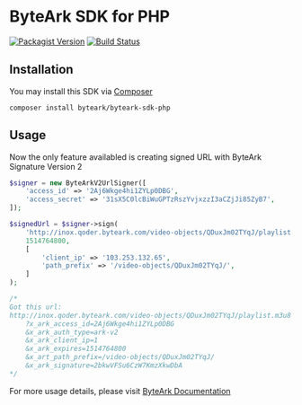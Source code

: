 # ByteArk SDK for PHP

[![Packagist Version](https://img.shields.io/packagist/v/byteark/byteark-sdk-php.svg?style=flat)](https://packagist.org/packages/byteark/byteark-sdk-php)
[![Build Status](https://travis-ci.org/byteark/byteark-sdk-php.svg?branch=master)](https://travis-ci.org/byteark/byteark-sdk-php)

## Installation

You may install this SDK via [Composer](https://getcomposre.org)

    composer install byteark/byteark-sdk-php

## Usage

Now the only feature availabled is creating signed URL with ByteArk Signature Version 2

```php
$signer = new ByteArkV2UrlSigner([
    'access_id' => '2Aj6Wkge4hi1ZYLp0DBG',
    'access_secret' => '31sX5C0lcBiWuGPTzRszYvjxzzI3aCZjJi85ZyB7',
]);

$signedUrl = $signer->sign(
    'http://inox.qoder.byteark.com/video-objects/QDuxJm02TYqJ/playlist.m3u8',
    1514764800,
    [
        'client_ip' => '103.253.132.65',
        'path_prefix' => '/video-objects/QDuxJm02TYqJ/',
    ]
);

/*
Got this url:
http://inox.qoder.byteark.com/video-objects/QDuxJm02TYqJ/playlist.m3u8
    ?x_ark_access_id=2Aj6Wkge4hi1ZYLp0DBG
    &x_ark_auth_type=ark-v2
    &x_ark_client_ip=1
    &x_ark_expires=1514764800
    &x_art_path_prefix=/video-objects/QDuxJm02TYqJ/
    &x_ark_signature=2bkwVFSu6CzW7KmzXkwDbA
*/
```

For more usage details, please visit [ByteArk Documentation](https://docs.byteark.com)

